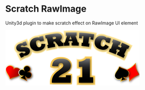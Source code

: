 # Scratch RawImage
Unity3d plugin to make scratch effect on RawImage UI element

![alt tag](https://raw.githubusercontent.com/sergmaksimchuk/scratchrawimage/master/Assets/sprites/logo_scratch.png)
